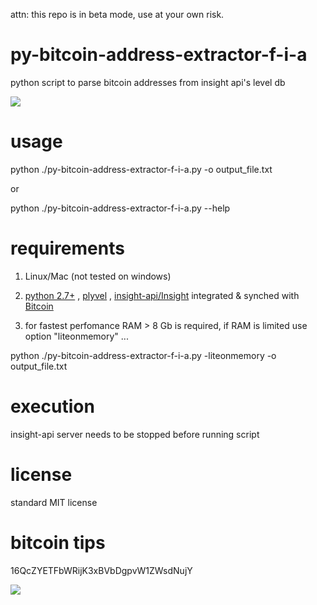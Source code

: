 attn: this repo is in beta mode, use at your own risk.

py-bitcoin-address-extractor-f-i-a
=====================

python script to parse bitcoin addresses from insight api's level db



![](http://i.imgur.com/o1u9icI.png)

usage
=====================
python ./py-bitcoin-address-extractor-f-i-a.py -o output_file.txt

or

python ./py-bitcoin-address-extractor-f-i-a.py --help

requirements
=====================
1) Linux/Mac (not tested on windows)
2) [python 2.7+](https://www.python.org/downloads/) , [plyvel](http://plyvel.readthedocs.org/en/latest/installation.html) , [insight-api/Insight](https://github.com/bitpay/insight-api) integrated & synched with [Bitcoin](https://github.com/bitcoin/bitcoin)

3) for fastest perfomance RAM > 8 Gb is required, if RAM is limited use option "liteonmemory" ...

python ./py-bitcoin-address-extractor-f-i-a.py -liteonmemory -o output_file.txt



execution
=====================
insight-api server needs to be stopped before running script


license
=====================
standard MIT license

bitcoin tips
=====================
16QcZYETFbWRijK3xBVbDgpvW1ZWsdNujY

![](http://i.imgur.com/0YvZ6sA.png)
